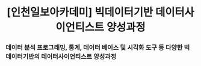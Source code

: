 <div align=center>
<H1> [인천일보아카데미]
빅데이터기반 데이터사이언티스트 양성과정 </H1>
 </div>

<div>

<H3> 데이터 분석 프로그래밍, 통계, 데이터 베이스 및 시각화 도구 등 다양한 빅데이터기반의 데이터사이언티스트 양성과정 <H3>

</div>

